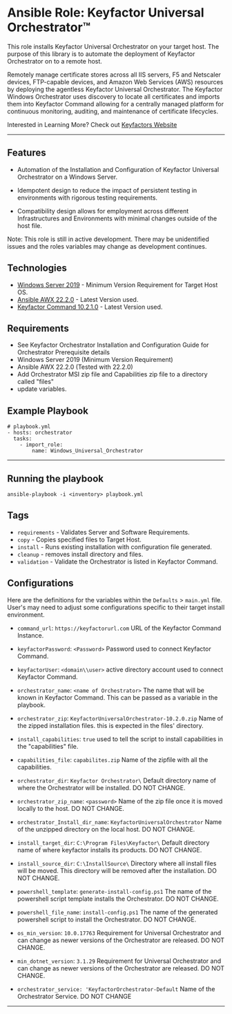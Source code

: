 # Ansible Role: Keyfactor Universal Orchestrator&trade;

This role installs Keyfactor Universal Orchestrator on your target host. The purpose of this library is to automate the deployment of Keyfactor Orchestrator on to a remote host.

Remotely manage certificate stores across all IIS servers, F5 and Netscaler devices, FTP-capable devices, and Amazon Web Services (AWS) resources by deploying the agentless Keyfactor Universal Orchestrator. The Keyfactor Windows Orchestrator uses discovery to locate all certificates and imports them into Keyfactor Command allowing for a centrally managed platform for continuous monitoring, auditing, and maintenance of certificate lifecycles.

Interested in Learning More? Check out [Keyfactors Website](https://www.keyfactor.com/)

***

## Features

- Automation of the Installation and Configuration of Keyfactor Universal Orchestrator on a Windows Server.

- Idempotent design to reduce the impact of persistent testing in environments with rigorous testing requirements.

- Compatibility design allows for employment across different Infrastructures and Environments with minimal changes outside of the host file.

Note: This role is still in active development.  There may be unidentified issues and the roles variables may change as development continues.

## Technologies

* [Windows Server 2019](https://www.microsoft.com/en-us/windows-server) - Minimum Version Requirement for Target Host OS.
* [Ansible AWX 22.2.0](https://github.com/ansible/awx/releases) - Latest Version used.
* [Keyfactor Command 10.2.1.0](https://software.keyfactor.com/Guides/InstallingAgents/InstallingKeyfactorOrchestrators.pdf) - Latest Version used.

## Requirements

* See Keyfactor Orchestrator Installation and Configuration Guide for Orchestrator Prerequisite details
* Windows Server 2019 (Minimum Version Requirement)
* Ansible AWX 22.2.0 (Tested with 22.2.0)
* Add Orchestrator MSI zip file and Capabilities zip file to a directory called "files"
* update variables.

## Example Playbook

```
# playbook.yml
- hosts: orchestrator
  tasks:
    - import_role:
        name: Windows_Universal_Orchestrator
```

***

## Running the playbook

```
ansible-playbook -i <inventory> playbook.yml
```

## Tags

- `requirements` - Validates Server and Software Requirements.
- `copy` - Copies specified files to Target Host.
- `install` - Runs existing installation with configuration file generated.
- `cleanup` - removes install directory and files.
- `validation` - Validate the Orchestrator is listed in Keyfactor Command.

## Configurations

Here are the definitions for the variables within the `Defaults` > `main.yml` file. User's may need to adjust some configurations specific to their target install environment.

- `command_url`: `https://keyfactorurl.com` URL of the Keyfactor Command Instance.

- `keyfactorPassword`: `<Password>` Password used to connect Keyfactor Command.

- `keyfactorUser`: `<domain\\user>` active directory account used to connect Keyfactor Command.

- `orchestrator_name`: `<name of Orchestrator>` The name that will be known in Keyfactor Command.  This can be passed as a variable in the playbook.

- `orchestrator_zip`: `KeyfactorUniversalOrchestrator-10.2.0.zip` Name of the zipped installation files.  this is expected in the files' directory.

- `install_capabilities`: `true` used to tell the script to install capabilities in the "capabilities" file.

- `capabilities_file`: `capabilites.zip` Name of the zipfile with all the capabilities.

- `orchestrator_dir`: `Keyfactor Orchestrator\` Default directory name of where the Orchestrator will be installed. DO NOT CHANGE.

- `orchestrator_zip_name`: `<password>` Name of the zip file once it is moved locally to the host. DO NOT CHANGE.

- `orchestrator_Install_dir_name`: `KeyfactorUniversalOrchestrator` Name of the unzipped directory on the local host. DO NOT CHANGE.

- `install_target_dir`: `C:\Program Files\Keyfactor\` Default directory name of where keyfactor installs its products. DO NOT CHANGE.

- `install_source_dir`: `C:\InstallSource\` Directory where all install files will be moved.  This directory will be removed after the installation. DO NOT CHANGE.

- `powershell_template`: `generate-install-config.ps1` The name of the powershell script template installs the Orchestrator. DO NOT CHANGE.

- `powershell_file_name`: `install-config.ps1` The name of the generated powershell script to install the Orchestrator. DO NOT CHANGE.

- `os_min_version`: `10.0.17763` Requirement for Universal Orchestrator and can change as newer versions of the Orchestrator are released. DO NOT CHANGE.

- `min_dotnet_version`: `3.1.29` Requirement for Universal Orchestrator and can change as newer versions of the Orchestrator are released. DO NOT CHANGE.

- `orchestrator_service: 'KeyfactorOrchestrator-Default` Name of the Orchestrator Service. DO NOT CHANGE
***
